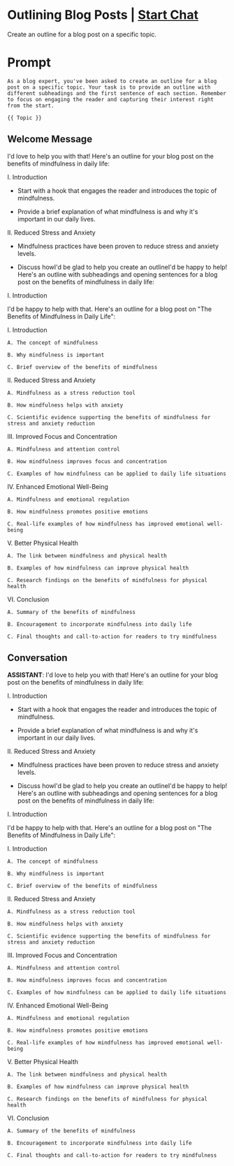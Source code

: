 

# Outlining Blog Posts | [Start Chat](https://gptcall.net/chat.html?data=%7B%22contact%22%3A%7B%22id%22%3A%22Sfxhytf_h92J29nhF8_UW%22%2C%22flow%22%3Atrue%7D%7D)
Create an outline for a blog post on a specific topic. 

# Prompt

```
As a blog expert, you've been asked to create an outline for a blog post on a specific topic. Your task is to provide an outline with different subheadings and the first sentence of each section. Remember to focus on engaging the reader and capturing their interest right from the start.

{{ Topic }}
```

## Welcome Message
I'd love to help you with that! Here's an outline for your blog post on the benefits of mindfulness in daily life:



I. Introduction

- Start with a hook that engages the reader and introduces the topic of mindfulness.

- Provide a brief explanation of what mindfulness is and why it's important in our daily lives.



II. Reduced Stress and Anxiety

- Mindfulness practices have been proven to reduce stress and anxiety levels.

- Discuss howI'd be glad to help you create an outlineI'd be happy to help! Here's an outline with subheadings and opening sentences for a blog post on the benefits of mindfulness in daily life:



I. Introduction

I'd be happy to help with that. Here's an outline for a blog post on "The Benefits of Mindfulness in Daily Life":



I. Introduction

    A. The concept of mindfulness

    B. Why mindfulness is important

    C. Brief overview of the benefits of mindfulness



II. Reduced Stress and Anxiety

    A. Mindfulness as a stress reduction tool

    B. How mindfulness helps with anxiety

    C. Scientific evidence supporting the benefits of mindfulness for stress and anxiety reduction



III. Improved Focus and Concentration

    A. Mindfulness and attention control

    B. How mindfulness improves focus and concentration

    C. Examples of how mindfulness can be applied to daily life situations



IV. Enhanced Emotional Well-Being

    A. Mindfulness and emotional regulation

    B. How mindfulness promotes positive emotions

    C. Real-life examples of how mindfulness has improved emotional well-being



V. Better Physical Health

    A. The link between mindfulness and physical health

    B. Examples of how mindfulness can improve physical health

    C. Research findings on the benefits of mindfulness for physical health



VI. Conclusion

    A. Summary of the benefits of mindfulness

    B. Encouragement to incorporate mindfulness into daily life

    C. Final thoughts and call-to-action for readers to try mindfulness

## Conversation

**ASSISTANT**: I'd love to help you with that! Here's an outline for your blog post on the benefits of mindfulness in daily life:



I. Introduction

- Start with a hook that engages the reader and introduces the topic of mindfulness.

- Provide a brief explanation of what mindfulness is and why it's important in our daily lives.



II. Reduced Stress and Anxiety

- Mindfulness practices have been proven to reduce stress and anxiety levels.

- Discuss howI'd be glad to help you create an outlineI'd be happy to help! Here's an outline with subheadings and opening sentences for a blog post on the benefits of mindfulness in daily life:



I. Introduction

I'd be happy to help with that. Here's an outline for a blog post on "The Benefits of Mindfulness in Daily Life":



I. Introduction

    A. The concept of mindfulness

    B. Why mindfulness is important

    C. Brief overview of the benefits of mindfulness



II. Reduced Stress and Anxiety

    A. Mindfulness as a stress reduction tool

    B. How mindfulness helps with anxiety

    C. Scientific evidence supporting the benefits of mindfulness for stress and anxiety reduction



III. Improved Focus and Concentration

    A. Mindfulness and attention control

    B. How mindfulness improves focus and concentration

    C. Examples of how mindfulness can be applied to daily life situations



IV. Enhanced Emotional Well-Being

    A. Mindfulness and emotional regulation

    B. How mindfulness promotes positive emotions

    C. Real-life examples of how mindfulness has improved emotional well-being



V. Better Physical Health

    A. The link between mindfulness and physical health

    B. Examples of how mindfulness can improve physical health

    C. Research findings on the benefits of mindfulness for physical health



VI. Conclusion

    A. Summary of the benefits of mindfulness

    B. Encouragement to incorporate mindfulness into daily life

    C. Final thoughts and call-to-action for readers to try mindfulness

